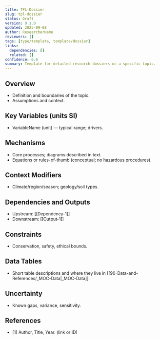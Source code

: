 ```yaml
---
title: TPL-Dossier
slug: tpl-dossier
status: Draft
version: 0.1.0
updated: 2025-09-08
author: ResearcherName
reviewers: []
tags: [type/template, template/dossier]
links:
  dependencies: []
  related: []
confidence: 0.6
summary: Template for detailed research dossiers on a specific topic.
---
```

## Overview
- Definition and boundaries of the topic.
- Assumptions and context.

## Key Variables (units SI)
- VariableName (unit) — typical range; drivers.

## Mechanisms
- Core processes; diagrams described in text.
- Equations or rules-of-thumb (conceptual; no hazardous procedures).

## Context Modifiers
- Climate/region/season; geology/soil types.

## Dependencies and Outputs
- Upstream: [[Dependency-1]]
- Downstream: [[Output-1]]

## Constraints
- Conservation, safety, ethical bounds.

## Data Tables
- Short table descriptions and where they live in [[90-Data-and-References/_MOC-Data|_MOC-Data]].

## Uncertainty
- Known gaps, variance, sensitivity.

## References
- [1] Author, Title, Year. (link or ID)

